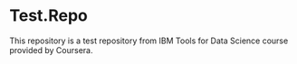 # Test.Repo
This repository is a test repository from IBM Tools for Data Science course provided by Coursera.
